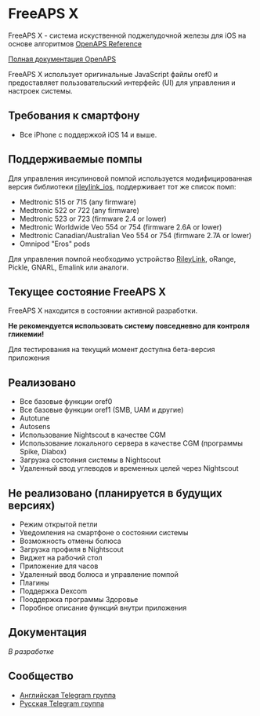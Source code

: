 # FreeAPS X

FreeAPS X - система искуственной поджелудочной железы для iOS на основе алгоритмов [OpenAPS Reference](https://github.com/openaps/oref0)

[Полная документация OpenAPS](https://openaps.readthedocs.io/en/latest/)

FreeAPS X использует оригинальные JavaScript файлы oref0 и предоставляет пользовательский интерфейс (UI) для управления и настроек системы.

## Требования к смартфону

- Все iPhone с поддержкой iOS 14 и выше.

## Поддерживаемые помпы

Для управления инсулиновой помпой используется модифицированная версия библиотеки [rileylink_ios](https://github.com/ps2/rileylink_ios), поддерживает тот же список помп:

- Medtronic 515 or 715 (any firmware)
- Medtronic 522 or 722 (any firmware)
- Medtronic 523 or 723 (firmware 2.4 or lower)
- Medtronic Worldwide Veo 554 or 754 (firmware 2.6A or lower)
- Medtronic Canadian/Australian Veo 554 or 754 (firmware 2.7A or lower)
- Omnipod "Eros" pods

Для управления помпой необходимо устройство [RileyLink](https://getrileylink.org), oRange, Pickle, GNARL, Emalink или аналоги.

## Текущее состояние FreeAPS X

FreeAPS X находится в состоянии активной разработки.

**Не рекомендуется использовать систему повседневно для контроля гликемии!**

Для тестирования на текущий момент доступна бета-версия приложения

## Реализовано

- Все базовые функции oref0
- Все базовые функции oref1 (SMB, UAM и другие)
- Autotune
- Autosens
- Использование Nightscout в качестве CGM
- Использование локального сервера в качестве CGM (программы Spike, Diabox)
- Загрузка состояния системы в Nightscout
- Удаленный ввод углеводов и временных целей через Nightscout

## Не реализовано (планируется в будущих версиях)

- Режим открытой петли
- Уведомления на смартфоне о состоянии системы
- Возможность отмены болюса
- Загрузка профиля в Nightscout
- Виджет на рабочий стол
- Приложение для часов
- Удаленный ввод болюса и управление помпой
- Плагины
- Поддержка Dexcom
- Пооддержка программы Здоровье
- Поробное описание функций внутри приложения

## Документация

*В разработке*

## Сообщество

- [Английская Telegram группа](https://t.me/freeapsx_eng)
- [Русская Telegram группа](https://t.me/freeapsx)
